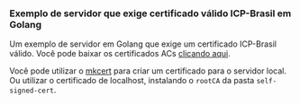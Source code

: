 ### Exemplo de servidor que exige certificado válido ICP-Brasil em Golang

Um exemplo de servidor em Golang que exige um certificado ICP-Brasil válido.
Você pode baixar os certificados ACs [clicando aqui](https://www.iti.gov.br/repositorio/repositorio-ac-raiz/84-repositorio/489-certificados-das-acs-da-icp-brasil-arquivo-unico-compactado).

Você pode utilizar o [mkcert](https://github.com/FiloSottile/mkcert) para criar um certificado para o servidor local.
Ou utilizar o certificado de localhost, instalando o `rootCA` da pasta `self-signed-cert`.
